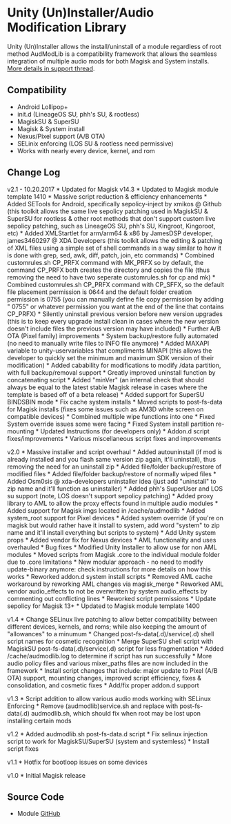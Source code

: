 # Unity (Un)Installer/Audio Modification Library
Unity (Un)Installer allows the install/uninstall of a module regardless of root method
AudModLib is a compatibility framework that allows the seamless integration of multiple audio mods for both Magisk and System installs. [More details in support thread](https://forum.xda-developers.com/apps/magisk/module-audio-modification-library-t3579612).

## Compatibility
* Android Lollipop+
* init.d (LineageOS SU, phh's SU, & rootless)
* MagiskSU & SuperSU
* Magisk & System install
* Nexus/Pixel support (A/B OTA)
* SELinix enforcing (LOS SU & rootless need permissive)
* Works with nearly every device, kernel, and rom

## Change Log
v2.1 - 10.20.2017
    * Updated for Magisk v14.3
    * Updated to Magisk module template 1410
    * Massive script reduction & efficiency enhancements
    * Added SETools for Android, specifically sepolicy-inject by xmikos @ Github (this toolkit allows the same live sepolicy patching used in MagiskSU & SuperSU for rootless & other root methods that don't support custom live sepolicy patching, such as LineageOS SU, phh's SU, Kingroot, Kingoroot, etc)
    * Added XMLStartlet for arm/arm64 & x86 by JamesDSP developer, james3460297 @ XDA Developers (this toolkit allows the editing & patching of XML files using a simple set of shell commands in a way similar to how it is done with grep, sed, awk, diff, patch, join, etc commands)
    * Combined customrules.sh CP_PRFX command with MK_PRFX so by default, the command CP_PRFX both creates the directory and copies the file (thus removing the need to have two seperate customrules.sh for cp and mk)
    * Combined customrules.sh CP_PRFX command with CP_SFFX, so the default file placement permission is 0644 and the default folder creation permission is 0755 (you can manually define file copy permission by adding " 0755" or whatever permission you want at the end of the line that contains CP_PRFX)
    * Silently uninstall previous version before new version upgrades (this is to keep every upgrade install clean in cases where the new version doesn't include files the previous version may have included)
    * Further A/B OTA (Pixel family) improvements
    * System backup/restore fully automated (no need to manually write files to INFO file anymore)
    * Added MAXAPI variable to unity-uservariables that compliments MINAPI (this allows the developer to quickly set the minimum and maximum SDK version of their modification)
    * Added cabability for modifications to modify /data partition, with full backup/removal support
    * Greatly improved uninstall function by concatenating script
    * Added "minVer" (an internal check that should always be equal to the latest stable Magisk release in cases where the template is based off of a beta release)
    * Added support for SuperSU BINDSBIN mode
    * Fix cache system installs
    * Moved scripts to post-fs-data for Magisk installs (fixes some issues such as AM3D white screen on compatible devices)
    * Combined multiple wipe functions into one
    * Fixed System override issues some were facing
    * Fixed System install partition re-mounting
    * Updated Instructions (for developers only)
	* Addon.d script fixes/improvements
    * Various miscellaneous script fixes and improvements

v2.0
	* Massive installer and script overhaul
	* Added autouninstall (if mod is already installed and you flash same version zip again, it'll uninstall), thus removing the need for an uninstall zip
	* Added file/folder backup/restore of modified files
	* Added file/folder backup/restore of normally wiped files
	* Added Osm0sis @ xda-developers uninstaller idea (just add "uninstall" to zip name and it'll function as uninstaller)
	* Added phh's SuperUser and LOS su support (note, LOS doesn't support sepolicy patching)
	* Added proxy library to AML to allow the proxy effects found in multiple audio modules
	* Added support for Magisk imgs located in /cache/audmodlib
	* Added system_root support for Pixel devices
	* Added system override (if you're on magisk but would rather have it install to system, add word "system" to zip name and it'll install everything but scripts to system)
	* Add Unity system props
	* Added vendor fix for Nexus devices
	* AML functionality and uses overhauled
	* Bug fixes
	* Modified Unity Installer to allow use for non AML modules
	* Moved scripts from Magisk .core to the individual module folder due to .core limitations
	* New modular approach - no need to modify update-binary anymore: check instructions for more details on how this works
	* Reworked addon.d system install scripts
	* Removed AML cache workaround by reworking AML changes via magisk_merge
	* Reworked AML vendor audio_effects to not be overwritten by system audio_effects by commenting out conflicting lines
	* Reworked script permissions
	* Update sepolicy for Magisk 13+
	* Updated to Magisk module template 1400
	
v1.4
	* Change SELinux live patching to allow better compatibility between different devices, kernels, and roms; while also keeping the amount of "allowances" to a minumum
	* Changed post-fs-data(.d)/service(.d) shell script names for cosmetic recognition
	* Merge SuperSU shell script with MagiskSU post-fs-data(.d)/service(.d) script for less fragmentation
	* Added /cache/audmodlib.log to determine if script has run successfully
	* More audio policy files and various mixer_paths files are now included in the framework
	* Install script changes that include: major update to Pixel (A/B OTA) support, mounting changes, improved script efficiency, fixes & consolidation, and cosmetic fixes
	* Add/fix proper addon.d support

v1.3
	* Script addition to allow various audio mods working with SELinux Enforcing
	* Remove (audmodlib)service.sh and replace with post-fs-data(.d) audmodlib.sh, which should fix when root may be lost upon installing certain mods

v1.2
	* Added audmodlib.sh post-fs-data.d script
	* Fix selinux injection script to work for MagiskSU/SuperSU (system and systemless)
	* Install script fixes

v1.1
	* Hotfix for bootloop issues on some devices

v1.0
	* Initial Magisk release

## Source Code
* Module [GitHub](https://github.com/therealahrion/Audio-Modification-Library)
